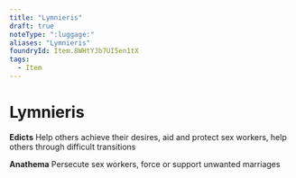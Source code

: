 ```yaml
---
title: "Lymnieris"
draft: true
noteType: ":luggage:"
aliases: "Lymnieris"
foundryId: Item.8WHtYJb7UI5en1tX
tags:
  - Item
---
```


# Lymnieris

**Edicts** Help others achieve their desires, aid and protect sex workers, help others through difficult transitions

**Anathema** Persecute sex workers, force or support unwanted marriages
